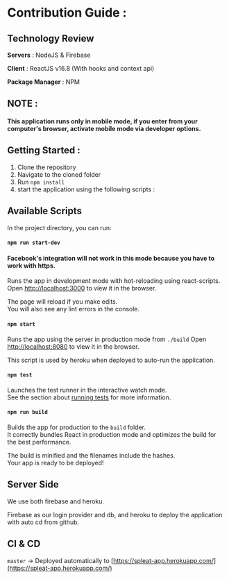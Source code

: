 # Contribution Guide : 

## Technology Review

**Servers** : NodeJS & Firebase

**Client** : ReactJS v16.8 (With hooks and context api)

**Package Manager** : NPM

## NOTE : 
#### This application runs only in mobile mode, if you enter from your computer's browser, activate mobile mode via developer options.

## Getting Started : 
 1. Clone the repository
 2. Navigate to the cloned folder
 3. Run `npm install`
 4. start the application using the following scripts :

## Available Scripts

In the project directory, you can run:

#### `npm run start-dev`
#### Facebook's integration will not work in this mode because you have to work with https.

Runs the app in development mode with hot-reloading using react-scripts.
Open [http://localhost:3000](http://localhost:3000) to view it in the browser.

The page will reload if you make edits.<br>
You will also see any lint errors in the console.

#### `npm start`

Runs the app using the server in production mode from ```./build```
Open [http://localhost:8080](http://localhost:8080) to view it in the browser.

This script is used by heroku when deployed to auto-run the application.

#### `npm test`

Launches the test runner in the interactive watch mode.<br>
See the section about [running tests](https://facebook.github.io/create-react-app/docs/running-tests) for more information.

#### `npm run build`

Builds the app for production to the `build` folder.<br>
It correctly bundles React in production mode and optimizes the build for the best performance.

The build is minified and the filenames include the hashes.<br>
Your app is ready to be deployed!

## Server Side

We use both firebase and heroku.

Firebase as our login provider and db, and heroku to deploy the application with auto cd from github.

## CI & CD

`master` -> Deployed automatically to [https://spleat-app.herokuapp.com/](https://spleat-app.herokuapp.com/)
